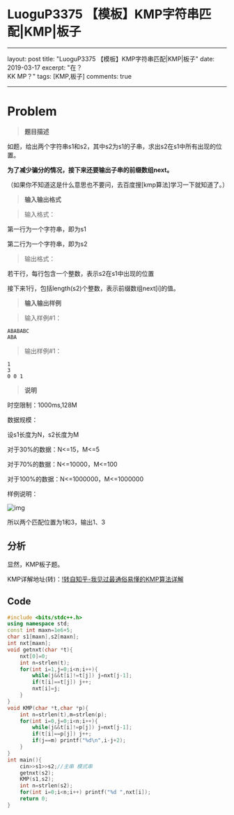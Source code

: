 # LuoguP3375 【模板】KMP字符串匹配|KMP|板子

---
layout: post
title: "LuoguP3375 【模板】KMP字符串匹配|KMP|板子"
date: 2019-03-17
excerpt: "在？<br>KK MP？"
tags: [KMP,板子]
comments: true

---

# Problem

> **题目描述**

如题，给出两个字符串s1和s2，其中s2为s1的子串，求出s2在s1中所有出现的位置。

**为了减少骗分的情况，接下来还要输出子串的前缀数组next。**

（如果你不知道这是什么意思也不要问，去百度搜[kmp算法]学习一下就知道了。）

> **输入输出格式**

> 输入格式：

第一行为一个字符串，即为s1

第二行为一个字符串，即为s2

>输出格式：

若干行，每行包含一个整数，表示s2在s1中出现的位置

接下来1行，包括length(s2)个整数，表示前缀数组next[i]的值。

>  **输入输出样例**

>  输入样例#1：

```
ABABABC
ABA
```

>  输出样例#1：

```
1
3
0 0 1 
```

> **说明**

时空限制：1000ms,128M

数据规模：

设s1长度为N，s2长度为M

对于30%的数据：N<=15，M<=5

对于70%的数据：N<=10000，M<=100

对于100%的数据：N<=1000000，M<=1000000

样例说明：

![img](https://cdn.luogu.org/upload/pic/2257.png) 

所以两个匹配位置为1和3，输出1、3

## 分析

显然，KMP板子题。

KMP详解地址(转)：[!转自知乎-我见过最通俗易懂的KMP算法详解]("https://blog.csdn.net/x__1998/article/details/79951598")

## Code

```cpp
#include <bits/stdc++.h>
using namespace std;
const int maxn=1e6+5;
char s1[maxn],s2[maxn];
int nxt[maxn];
void getnxt(char *t){
	nxt[0]=0;
	int n=strlen(t);
	for(int i=1,j=0;i<n;i++){
		while(j&&t[i]!=t[j]) j=nxt[j-1];
		if(t[i]==t[j]) j++;
		nxt[i]=j;
	}
}
void KMP(char *t,char *p){
	int n=strlen(t),m=strlen(p);
	for(int i=0,j=0;i<n;i++){
		while(j&&t[i]!=p[j]) j=nxt[j-1];
		if(t[i]==p[j]) j++;
		if(j==m) printf("%d\n",i-j+2);
	}
}
int main(){
	cin>>s1>>s2;//主串 模式串
	getnxt(s2);
	KMP(s1,s2);
	int n=strlen(s2);
	for(int i=0;i<n;i++) printf("%d ",nxt[i]);
	return 0;
}
```

